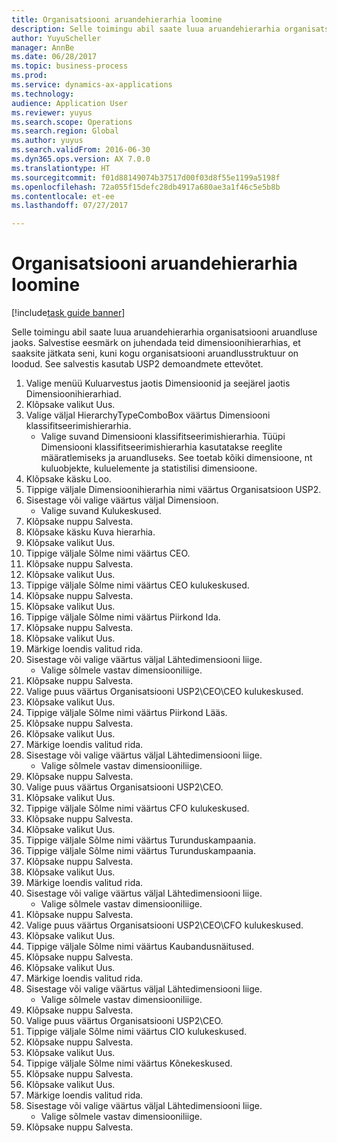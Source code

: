 ```yaml
--- 
title: Organisatsiooni aruandehierarhia loomine
description: Selle toimingu abil saate luua aruandehierarhia organisatsiooni aruandluse jaoks.
author: YuyuScheller
manager: AnnBe
ms.date: 06/28/2017
ms.topic: business-process
ms.prod: 
ms.service: dynamics-ax-applications
ms.technology: 
audience: Application User
ms.reviewer: yuyus
ms.search.scope: Operations
ms.search.region: Global
ms.author: yuyus
ms.search.validFrom: 2016-06-30
ms.dyn365.ops.version: AX 7.0.0
ms.translationtype: HT
ms.sourcegitcommit: f01d88149074b37517d00f03d8f55e1199a5198f
ms.openlocfilehash: 72a055f15defc28db4917a680ae3a1f46c5e5b8b
ms.contentlocale: et-ee
ms.lasthandoff: 07/27/2017

---
```

# <a name="create-an-organization-report-hierarchy"></a>Organisatsiooni aruandehierarhia loomine

[!include[task guide banner](../../includes/task-guide-banner.md)]

Selle toimingu abil saate luua aruandehierarhia organisatsiooni aruandluse jaoks. Salvestise eesmärk on juhendada teid dimensioonihierarhias, et saaksite jätkata seni, kuni kogu organisatsiooni aruandlusstruktuur on loodud. See salvestis kasutab USP2 demoandmete ettevõtet.

1. Valige menüü Kuluarvestus jaotis Dimensioonid ja seejärel jaotis Dimensioonihierarhiad.
2. Klõpsake valikut Uus.
3. Valige väljal HierarchyTypeComboBox väärtus Dimensiooni klassifitseerimishierarhia.
    * Valige suvand Dimensiooni klassifitseerimishierarhia. Tüüpi Dimensiooni klassifitseerimishierarhia kasutatakse reeglite määratlemiseks ja aruandluseks. See toetab kõiki dimensioone, nt kuluobjekte, kuluelemente ja statistilisi dimensioone.  
4. Klõpsake käsku Loo.
5. Tippige väljale Dimensioonihierarhia nimi väärtus Organisatsioon USP2.
6. Sisestage või valige väärtus väljal Dimensioon.
    * Valige suvand Kulukeskused.  
7. Klõpsake nuppu Salvesta.
8. Klõpsake käsku Kuva hierarhia.
9. Klõpsake valikut Uus.
10. Tippige väljale Sõlme nimi väärtus CEO.
11. Klõpsake nuppu Salvesta.
12. Klõpsake valikut Uus.
13. Tippige väljale Sõlme nimi väärtus CEO kulukeskused.
14. Klõpsake nuppu Salvesta.
15. Klõpsake valikut Uus.
16. Tippige väljale Sõlme nimi väärtus Piirkond Ida.
17. Klõpsake nuppu Salvesta.
18. Klõpsake valikut Uus.
19. Märkige loendis valitud rida.
20. Sisestage või valige väärtus väljal Lähtedimensiooni liige.
    * Valige sõlmele vastav dimensiooniliige.  
21. Klõpsake nuppu Salvesta.
22. Valige puus väärtus Organisatsiooni USP2\CEO\CEO kulukeskused.
23. Klõpsake valikut Uus.
24. Tippige väljale Sõlme nimi väärtus Piirkond Lääs.
25. Klõpsake nuppu Salvesta.
26. Klõpsake valikut Uus.
27. Märkige loendis valitud rida.
28. Sisestage või valige väärtus väljal Lähtedimensiooni liige.
    * Valige sõlmele vastav dimensiooniliige.  
29. Klõpsake nuppu Salvesta.
30. Valige puus väärtus Organisatsiooni USP2\CEO.
31. Klõpsake valikut Uus.
32. Tippige väljale Sõlme nimi väärtus CFO kulukeskused.
33. Klõpsake nuppu Salvesta.
34. Klõpsake valikut Uus.
35. Tippige väljale Sõlme nimi väärtus Turunduskampaania.
36. Tippige väljale Sõlme nimi väärtus Turunduskampaania.
37. Klõpsake nuppu Salvesta.
38. Klõpsake valikut Uus.
39. Märkige loendis valitud rida.
40. Sisestage või valige väärtus väljal Lähtedimensiooni liige.
    * Valige sõlmele vastav dimensiooniliige.  
41. Klõpsake nuppu Salvesta.
42. Valige puus väärtus Organisatsiooni USP2\CEO\CFO kulukeskused.
43. Klõpsake valikut Uus.
44. Tippige väljale Sõlme nimi väärtus Kaubandusnäitused.
45. Klõpsake nuppu Salvesta.
46. Klõpsake valikut Uus.
47. Märkige loendis valitud rida.
48. Sisestage või valige väärtus väljal Lähtedimensiooni liige.
    * Valige sõlmele vastav dimensiooniliige.  
49. Klõpsake nuppu Salvesta.
50. Valige puus väärtus Organisatsiooni USP2\CEO.
51. Tippige väljale Sõlme nimi väärtus CIO kulukeskused.
52. Klõpsake nuppu Salvesta.
53. Klõpsake valikut Uus.
54. Tippige väljale Sõlme nimi väärtus Kõnekeskused.
55. Klõpsake nuppu Salvesta.
56. Klõpsake valikut Uus.
57. Märkige loendis valitud rida.
58. Sisestage või valige väärtus väljal Lähtedimensiooni liige.
    * Valige sõlmele vastav dimensiooniliige.  
59. Klõpsake nuppu Salvesta.


